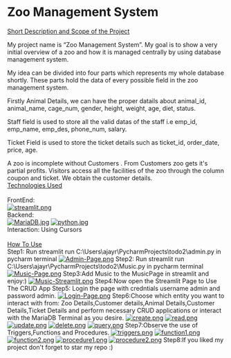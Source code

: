 # Zoo Management System
<ins>Short Description and Scope of the Project</ins>

My project name is “Zoo Management System”.
My goal is to show a very initial overview of a zoo and
how it is managed centrally by using database management system.



My idea can be divided into four parts which represents my whole database shortly. These parts hold the data of every possible field in the zoo management system.

Firstly
Animal Details, we can have the proper datails about animal_id, animal_name, cage_num, gender, height, weight, age, diet, status.

Staff field is used to store all the valid datas of the staff i.e emp_id, emp_name, emp_des, phone_num, salary.

Ticket Field is used to store the ticket details such as ticket_id, order_date, price, age.

A zoo is incomplete without Customers . From Customers zoo gets it's partial profits. Visitors access all the facilities of the zoo through the column coupon and ticket.
We obtain the customer details.
<br><ins>Technologies Used</ins></br>
<br>FrontEnd:</br>
[![streamlit.png](https://i.postimg.cc/V6N8zJSZ/streamlit.png)](https://postimg.cc/jWB9Xd4y)
<br>Backend:</br>
[![MariaDB.jpg](https://i.postimg.cc/TwHX1Tgd/MariaDB.jpg)](https://postimg.cc/qhnFZV1S)
[![python.jpg](https://i.postimg.cc/ZnGtPjwX/python.jpg)](https://postimg.cc/Lg3b2kKV)
<br>Interaction: Using Cursors</br>
<br><ins>How To Use</ins></br>
Step1: Run streamlit run C:\Users\ajayr\PycharmProjects\todo2\admin.py in pycharm terminal
[![Admin-Page.png](https://i.postimg.cc/RZHtSFrR/Admin-Page.png)](https://postimg.cc/RWvhGvZ6)
Step2: Run streamlit run C:\Users\ajayr\PycharmProjects\todo2\Music.py in pycharm terminal
[![Music-Page.png](https://i.postimg.cc/hjfzYP0T/Music-Page.png)](https://postimg.cc/njfhjxgh)
Step3:Add Music to the MusicPage in streamlit and enjoy:)
[![Music-Streamlit.png](https://i.postimg.cc/sXddkTYm/Music-Streamlit.png)](https://postimg.cc/670mRL14)
Step4:Now open the Streamlit Page to Use The CRUD App
Step5: Login the page with credntials username admin and password admin.
[![Login-Page.png](https://i.postimg.cc/7YbsNg7Z/Login-Page.png)](https://postimg.cc/bsc9yS37)
Step6:Choose which entity you want to interact with from: Zoo Details,Customer details,Animal Details,Customer Details,Ticket Details and perform necessary CRUD applications or interact
with the MariaDB Terminal as you desire.
[![create.png](https://i.postimg.cc/pXZ0xsHC/create.png)](https://postimg.cc/xcXG3yqN)
[![read.png](https://i.postimg.cc/Hsp2Sbyy/read.png)](https://postimg.cc/yWbcxgn1)
[![update.png](https://i.postimg.cc/QdCqDsSN/update.png)](https://postimg.cc/68sZVkDF)
[![delete.png](https://i.postimg.cc/26QQG5jG/delete.png)](https://postimg.cc/DJz4ynX4)
[![query.png](https://i.postimg.cc/m2XQ8J4v/query.png)](https://postimg.cc/ZCNBqfCH)
Step7:Observe the use of Triggers,Functions and Procedures.
[![triggers.png](https://i.postimg.cc/XYgc9qJg/triggers.png)](https://postimg.cc/k2BbmnWV)
[![function1.png](https://i.postimg.cc/D0s10yHL/function1.png)](https://postimg.cc/4HfYFZJx)
[![function2.png](https://i.postimg.cc/gc6VNNjj/function2.png)](https://postimg.cc/G9dTpPkn)
[![procedure1.png](https://i.postimg.cc/P5d1fH4v/procedure1.png)](https://postimg.cc/8jn7wqxT)
[![procedure2.png](https://i.postimg.cc/7hvTFrh6/procedure2.png)](https://postimg.cc/jwX5f9z0)
Step8:If you liked my project don't forget to star my repo :)
